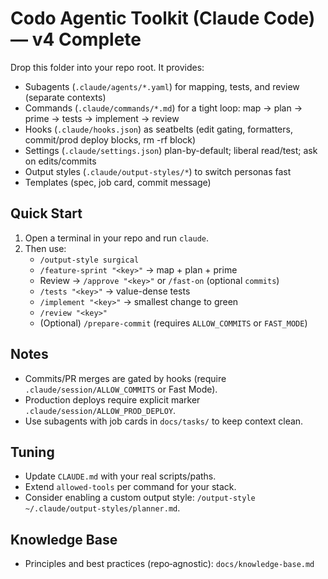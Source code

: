 # Codo Agentic Toolkit (Claude Code) — v4 Complete

Drop this folder into your repo root. It provides:
- Subagents (`.claude/agents/*.yaml`) for mapping, tests, and review (separate contexts)
- Commands (`.claude/commands/*.md`) for a tight loop: map → plan → prime → tests → implement → review
- Hooks (`.claude/hooks.json`) as seatbelts (edit gating, formatters, commit/prod deploy blocks, rm -rf block)
- Settings (`.claude/settings.json`) plan-by-default; liberal read/test; ask on edits/commits
- Output styles (`.claude/output-styles/*`) to switch personas fast
- Templates (spec, job card, commit message)

## Quick Start
1) Open a terminal in your repo and run `claude`.
2) Then use:
   - `/output-style surgical`
   - `/feature-sprint "<key>"` → map + plan + prime
   - Review → `/approve "<key>"` or `/fast-on` (optional `commits`)
   - `/tests "<key>"` → value-dense tests
   - `/implement "<key>"` → smallest change to green
   - `/review "<key>"`
   - (Optional) `/prepare-commit` (requires `ALLOW_COMMITS` or `FAST_MODE`)

## Notes
- Commits/PR merges are gated by hooks (require `.claude/session/ALLOW_COMMITS` or Fast Mode).
- Production deploys require explicit marker `.claude/session/ALLOW_PROD_DEPLOY`.
- Use subagents with job cards in `docs/tasks/` to keep context clean.

## Tuning
- Update `CLAUDE.md` with your real scripts/paths.
- Extend `allowed-tools` per command for your stack.
- Consider enabling a custom output style: `/output-style ~/.claude/output-styles/planner.md`.

## Knowledge Base
- Principles and best practices (repo‑agnostic): `docs/knowledge-base.md`
